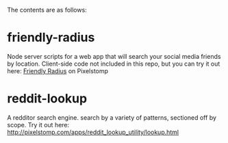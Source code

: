 The contents are as follows:

# friendly-radius
Node server scripts for a web app that will search your social media friends by location. Client-side code not included in this repo, but you can try it out here: [Friendly Radius](http://www.pixelstomp.com/app/friendly-radius.html) on Pixelstomp

# reddit-lookup
A redditor search engine. search by a variety of patterns, sectioned off by scope. Try it out here: http://pixelstomp.com/apps/reddit_lookup_utility/lookup.html
